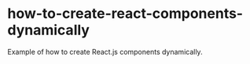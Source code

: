 # how-to-create-react-components-dynamically
Example of how to create React.js components dynamically.
